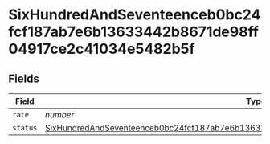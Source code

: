 # SixHundredAndSeventeenceb0bc24fcf187ab7e6b13633442b8671de98ff04917ce2c41034e5482b5f


## Fields

| Field                                                                                                                                                                                                         | Type                                                                                                                                                                                                          | Required                                                                                                                                                                                                      | Description                                                                                                                                                                                                   |
| ------------------------------------------------------------------------------------------------------------------------------------------------------------------------------------------------------------- | ------------------------------------------------------------------------------------------------------------------------------------------------------------------------------------------------------------- | ------------------------------------------------------------------------------------------------------------------------------------------------------------------------------------------------------------- | ------------------------------------------------------------------------------------------------------------------------------------------------------------------------------------------------------------- |
| `rate`                                                                                                                                                                                                        | *number*                                                                                                                                                                                                      | :heavy_minus_sign:                                                                                                                                                                                            | N/A                                                                                                                                                                                                           |
| `status`                                                                                                                                                                                                      | [SixHundredAndSeventeenceb0bc24fcf187ab7e6b13633442b8671de98ff04917ce2c41034e5482b5fStatus](../../models/shared/sixhundredandseventeenceb0bc24fcf187ab7e6b13633442b8671de98ff04917ce2c41034e5482b5fstatus.md) | :heavy_minus_sign:                                                                                                                                                                                            | N/A                                                                                                                                                                                                           |